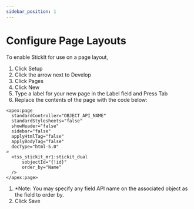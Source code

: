 ```yaml
---
sidebar_position: 1
---
```


# Configure Page Layouts

To enable StickIt for use on a page layout,

1. Click Setup
1. Click the arrow next to Develop
1. Click Pages
1. Click New
1. Type a label for your new page in the Label field and Press Tab
1. Replace the contents of the page with the code below:
  ```
  <apex:page 
    standardController="OBJECT_API_NAME" 
    standardStylesheets="false" 
    showHeader="false" 
    sidebar="false" 
    applyHtmlTag="false" 
    applyBodyTag="false" 
    docType="html-5.0"
  >
    <tss_stickit_mr1:stickit_dual 
        sobjectId="{!id}" 
        order_by="Name"
    />
  </apex:page>
  ```
1. *Note: You may specify any field API name on the associated object as the field to order by.
1. Click Save
